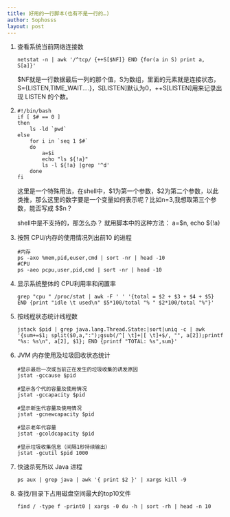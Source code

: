 ```yaml
---
title: 好用的一行脚本(也有不是一行的…)
author: Sophosss
layout: post
---
```

1. 查看系统当前网络连接数
   
   ```shell
   netstat -n | awk '/^tcp/ {++S[$NF]} END {for(a in S) print a, S[a]}'
   ```
   
   $NF就是一行数据最后一列的那个值，S为数组，里面的元素就是连接状态，S={LISTEN,TIME_WAIT....}，S[LISTEN]默认为0，++S[LISTEN]用来记录出现 LISTEN 的个数。
   
2. ```shell
   #!/bin/bash
   if [ $# == 0 ]
   then
       ls -ld `pwd`
   else
       for i in `seq 1 $#`
       do
           a=$i
           echo "ls ${!a}"
           ls -l ${!a} |grep '^d'
       done
   fi
   ```

   这里是一个特殊用法，在shell中，\$1为第一个参数，​\$2为第二个参数，以此类推，那么这里的数字要是一个变量如何表示呢？比如n=3,我想取第三个参数，能否写成 $$n？

   shell中是不支持的，那怎么办？ 就用脚本中的这种方法： a=​\$n, echo ${!a}

3. 按照 CPU/内存的使用情况列出前10 的进程

   ```shell
   #内存
   ps -axo %mem,pid,euser,cmd | sort -nr | head -10
   #CPU
   ps -aeo pcpu,user,pid,cmd | sort -nr | head -10
   ```

4. 显示系统整体的 CPU利用率和闲置率

   ```shell
   grep "cpu " /proc/stat | awk -F ' ' '{total = $2 + $3 + $4 + $5} END {print "idle \t used\n" $5*100/total "% " $2*100/total "%"}'
   ```

5. 按线程状态统计线程数

   ```shell
   jstack $pid | grep java.lang.Thread.State:|sort|uniq -c | awk '{sum+=$1; split($0,a,":");gsub(/^[ \t]+|[ \t]+$/, "", a[2]);printf "%s: %s\n", a[2], $1}; END {printf "TOTAL: %s",sum}'
   ```

6. JVM 内存使用及垃圾回收状态统计

   ```shell
   #显示最后一次或当前正在发生的垃圾收集的诱发原因
   jstat -gccause $pid
   
   #显示各个代的容量及使用情况
   jstat -gccapacity $pid
   
   #显示新生代容量及使用情况
   jstat -gcnewcapacity $pid
   
   #显示老年代容量
   jstat -gcoldcapacity $pid
   
   #显示垃圾收集信息（间隔1秒持续输出）
   jstat -gcutil $pid 1000
   ```

7. 快速杀死所以 Java 进程

   ```shell
   ps aux | grep java | awk '{ print $2 }' | xargs kill -9
   ```

8. 查找/目录下占用磁盘空间最大的top10文件

   ```shell
   find / -type f -print0 | xargs -0 du -h | sort -rh | head -n 10
   ```

   